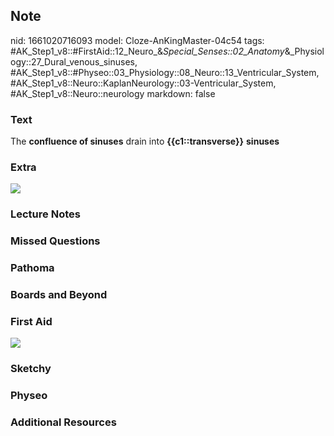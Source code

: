 ## Note
nid: 1661020716093
model: Cloze-AnKingMaster-04c54
tags: #AK_Step1_v8::#FirstAid::12_Neuro_&_Special_Senses::02_Anatomy_&_Physiology::27_Dural_venous_sinuses, #AK_Step1_v8::#Physeo::03_Physiology::08_Neuro::13_Ventricular_System, #AK_Step1_v8::Neuro::KaplanNeurology::03-Ventricular_System, #AK_Step1_v8::Neuro::neurology
markdown: false

### Text
<div>
  The <b>confluence of sinuses</b> drain into
  <b>{{c1::transverse}}</b> <b>sinuses</b>
</div>

### Extra
<img src="paste-258578506055986.jpg">

### Lecture Notes


### Missed Questions


### Pathoma


### Boards and Beyond


### First Aid
<img src="tmpVfQq1Z.png">

### Sketchy


### Physeo


### Additional Resources

